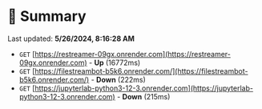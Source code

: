 # 📖 Summary
Last updated: **5/26/2024, 8:16:28 AM**

- `GET` [https://restreamer-09gx.onrender.com](https://restreamer-09gx.onrender.com) - **Up** (16772ms)
- `GET` [https://filestreambot-b5k6.onrender.com/](https://filestreambot-b5k6.onrender.com/) - **Down** (222ms)
- `GET` [https://jupyterlab-python3-12-3.onrender.com](https://jupyterlab-python3-12-3.onrender.com) - **Down** (215ms)
